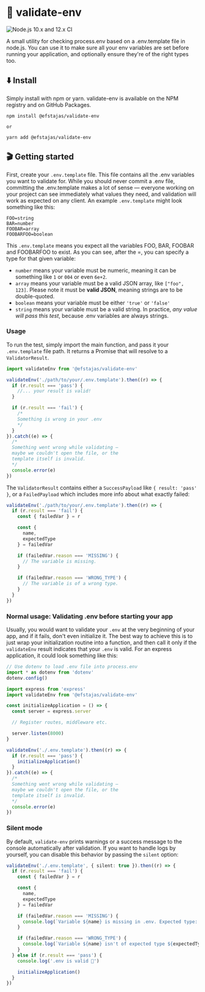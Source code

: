 # 🚓 validate-env

![Node.js 10.x and 12.x CI](https://github.com/efstajas/validate-env/workflows/Node.js%2010.x%20and%2012.x%20CI/badge.svg)

A small utility for checking process.env based on a .env.template file in node.js. You can use it to make sure all your env variables are set before running your application, and optionally ensure they're of the right types too.

## ⬇️ Install

Simply install with npm or yarn. validate-env is available on the NPM registry and on GitHub Packages.

```
npm install @efstajas/validate-env

or

yarn add @efstajas/validate-env
```

## 🎬 Getting started

First, create your `.env.template` file. This file contains all the .env variables you want to validate for. While you should never commit a .env file, committing the .env.template makes a lot of sense — everyone working on your project can see immediately what values they need, and validation will work as expected on any client. An example `.env.template` might look something like this:

```
FOO=string
BAR=number
FOOBAR=array
FOOBARFOO=boolean
```

This `.env.template` means you expect all the variables FOO, BAR, FOOBAR and FOOBARFOO to exist. As you can see, after the =, you can specify a type for that given variable:

- `number` means your variable must be numeric, meaning it can be something like `1` or `004` or even `6e+2`.
- `array` means your variable must be a valid JSON array, like `["foo", 123]`. Please note it must be **valid JSON**, meaning strings are to be double-quoted.
- `boolean` means your variable must be either `'true'` or `'false'` 
- `string` means your variable must be a valid string. In practice, *any value will pass this test*, because .env variables are always strings.

### Usage

To run the test, simply import the main function, and pass it your `.env.template` file path. It returns a Promise that will resolve to a `ValidatorResult`. 

```ts
import validateEnv from '@efstajas/validate-env'

validateEnv('./path/to/your/.env.template').then((r) => {
  if (r.result === 'pass') {
    //... your result is valid!
  }

  if (r.result === 'fail') {
    /*
    Something is wrong in your .env
    */
  }
}).catch((e) => {
  /*
  Something went wrong while validating —
  maybe we couldn't open the file, or the
  template itself is invalid.
  */
  console.error(e)
})
```

The `ValidatorResult` contains either a `SuccessPayload` like `{ result: 'pass' }`, or a `FailedPayload` which includes more info about what exactly failed:

```ts
validateEnv('./path/to/your/.env.template').then((r) => {
  if (r.result === 'fail') {
    const { failedVar } = r

    const {
      name,
      expectedType
    } = failedVar

    if (failedVar.reason === 'MISSING') {
      // The variable is missing.
    }

    if (failedVar.reason === 'WRONG_TYPE') {
      // The variable is of a wrong type.
    }
  }
})
```

### Normal usage: Validating .env before starting your app

Usually, you would want to validate your `.env` at the very beginning of your app, and if it fails, don't even initialize it. The best way to achieve this is to just wrap your initialization routine into a function, and then call it only if the `validateEnv` result indicates that your `.env` is valid. For an express application, it could look something like this:

```ts
// Use dotenv to load .env file into process.env
import * as dotenv from 'dotenv'
dotenv.config()

import express from 'express'
import validateEnv from '@efstajas/validate-env'

const initializeApplication = () => {
  const server = express.server

  // Register routes, middleware etc.

  server.listen(8000)
}

validateEnv('./.env.template').then((r) => {
  if (r.result === 'pass') {
    initializeApplication()
  }
}).catch((e) => {
  /*
  Something went wrong while validating —
  maybe we couldn't open the file, or the
  template itself is invalid.
  */
  console.error(e)
})
```

### Silent mode

By default, `validate-env` prints warnings or a success message to the console automatically after validation. If you want to handle logs by yourself, you can disable this behavior by passing the `silent` option:

```ts
validateEnv('./.env.template', { silent: true }).then((r) => {
  if (r.result === 'fail') {
    const { failedVar } = r

    const {
      name,
      expectedType
    } = failedVar

    if (failedVar.reason === 'MISSING') {
      console.log(`Variable ${name} is missing in .env. Expected type: ${expectedType}`)
    }

    if (failedVar.reason === 'WRONG_TYPE') {
      console.log(`Variable ${name} isn't of expected type ${expectedType}.`)
    }
  } else if (r.result === 'pass') {
    console.log('.env is valid 🎉')

    initializeApplication()
  }
})
```
